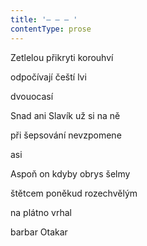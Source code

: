 ```yaml
---
title: '– – – '
contentType: prose
---
```


Zetlelou přikryti korouhví

odpočívají čeští lvi

dvouocasí

Snad ani Slavík už si na ně

při šepsování nevzpomene

asi

Aspoň on kdyby obrys šelmy

štětcem poněkud rozechvělým

na plátno vrhal

barbar Otakar
